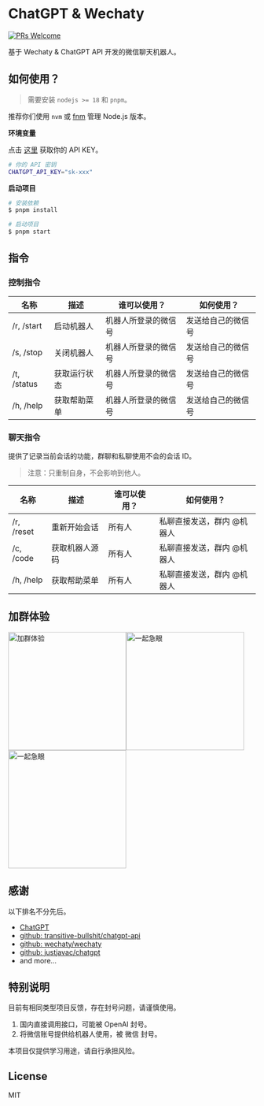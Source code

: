 # ChatGPT & Wechaty

<a href="https://git1.mediinfo.cn/mdfe/developer/web-docs/-/merge_requests" target="_blank" rel="noopener noreferrer">
  <img src="https://img.shields.io/badge/PRs-welcome-brightgreen?style=flat-square" alt="PRs Welcome" />
</a>

基于 Wechaty & ChatGPT API 开发的微信聊天机器人。

## 如何使用？

> 需要安装 `nodejs >= 18` 和 `pnpm`。

推荐你们使用 `nvm` 或 [fnm][fnm] 管理 Node.js 版本。

**环境变量**

点击 [这里](https://platform.openai.com/account/api-keys) 获取你的 API KEY。

```sh
# 你的 API 密钥
CHATGPT_API_KEY="sk-xxx"
```

**启动项目**

```sh
# 安装依赖
$ pnpm install

# 启动项目
$ pnpm start
```

## 指令

### 控制指令

| 名称        | 描述         | 谁可以使用？         | 如何使用？         |
| ----------- | ------------ | -------------------- | ------------------ |
| /r, /start  | 启动机器人   | 机器人所登录的微信号 | 发送给自己的微信号 |
| /s, /stop   | 关闭机器人   | 机器人所登录的微信号 | 发送给自己的微信号 |
| /t, /status | 获取运行状态 | 机器人所登录的微信号 | 发送给自己的微信号 |
| /h, /help   | 获取帮助菜单 | 机器人所登录的微信号 | 发送给自己的微信号 |

### 聊天指令

提供了记录当前会话的功能，群聊和私聊使用不会的会话 ID。

> 注意：只重制自身，不会影响到他人。

| 名称       | 描述           | 谁可以使用？ | 如何使用？                 |
| ---------- | -------------- | ------------ | -------------------------- |
| /r, /reset | 重新开始会话   | 所有人       | 私聊直接发送，群内 @机器人 |
| /c, /code  | 获取机器人源码 | 所有人       | 私聊直接发送，群内 @机器人 |
| /h, /help  | 获取帮助菜单   | 所有人       | 私聊直接发送，群内 @机器人 |

## 加群体验

<img src="https://user-images.githubusercontent.com/7506913/231931222-21238a9d-6d22-43d5-a257-b92c3363dda1.png" alt="加群体验" width="240px" /><img src="https://user-images.githubusercontent.com/7506913/228170658-8d42605a-5d7c-42ed-bab3-b29ae3370e9b.jpg" alt="一起急眼" width="240px" /><img src="https://user-images.githubusercontent.com/7506913/228170706-9f085654-a79e-4e13-ad4f-3235275d6eed.png" alt="一起急眼" width="240px" />

## 感谢

以下排名不分先后。

- [ChatGPT](https://openai.com/)
- [github: transitive-bullshit/chatgpt-api](https://github.com/transitive-bullshit/chatgpt-api)
- [github: wechaty/wechaty](https://github.com/wechaty/wechaty)
- [github: justjavac/chatgpt](https://github.com/justjavac/chatgpt)
- and more...

## 特别说明

目前有相同类型项目反馈，存在封号问题，请谨慎使用。

1. 国内直接调用接口，可能被 OpenAI 封号。
2. 将微信账号提供给机器人使用，被 微信 封号。

本项目仅提供学习用途，请自行承担风险。

## License

MIT

[fnm]: https://github.com/Schniz/fnm

